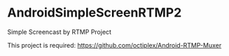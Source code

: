 # AndroidSimpleScreenRTMP2
Simple Screencast by RTMP Project

This project is required: https://github.com/octiplex/Android-RTMP-Muxer
